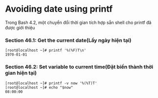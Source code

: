 # Avoiding date using printf

Trong Bash 4.2, một chuyển đổi thời gian tích hợp sẵn shell cho printf đã được giới thiệu

### Section 46.1: Get the current date(Lấy ngày hiện tại)
```
[root@localhost ~]# printf '%(%F)T\n'
1970-01-01
```

### Section 46.2: Set variable to current time(Đặt biến thành thời gian hiện tại)
```
[root@localhost ~]# printf -v now '%(%T)T'
[root@localhost ~]# echo "$now"
08:00:00
```